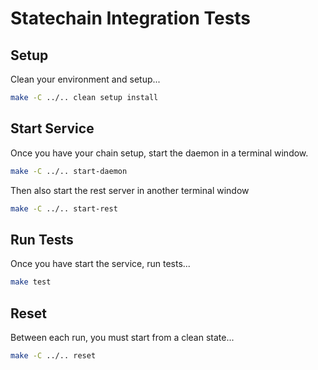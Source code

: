 Statechain Integration Tests
============================

## Setup
Clean your environment and setup...

```bash
make -C ../.. clean setup install
```

## Start Service

Once you have your chain setup, start the daemon in a terminal window.

```bash
make -C ../.. start-daemon
```

Then also start the rest server in another terminal window
```bash
make -C ../.. start-rest
```

## Run Tests
Once you have start the service, run tests...

```bash
make test
```

## Reset
Between each run, you must start from a clean state...

```bash
make -C ../.. reset
```

